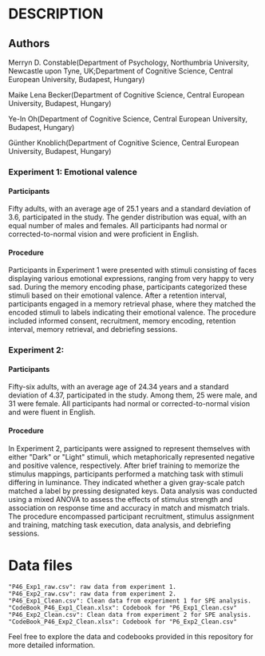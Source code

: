 # DESCRIPTION

## Authors

Merryn D. Constable(Department of Psychology, Northumbria University, Newcastle upon Tyne, UK;Department of Cognitive Science, Central European University, Budapest, Hungary)

Maike Lena Becker(Department of Cognitive Science, Central European University, Budapest, Hungary)

Ye-In Oh(Department of Cognitive Science, Central European University, Budapest, Hungary)

Günther Knoblich(Department of Cognitive Science, Central European University, Budapest, Hungary)

### Experiment 1: Emotional valence

#### Participants

Fifty adults, with an average age of 25.1 years and a standard deviation of 3.6, participated in the study. The gender distribution was equal, with an equal number of males and females. All participants had normal or corrected-to-normal vision and were proficient in English.

#### Procedure
Participants in Experiment 1 were presented with stimuli consisting of faces displaying various emotional expressions, ranging from very happy to very sad. During the memory encoding phase, participants categorized these stimuli based on their emotional valence. After a retention interval, participants engaged in a memory retrieval phase, where they matched the encoded stimuli to labels indicating their emotional valence. The procedure included informed consent, recruitment, memory encoding, retention interval, memory retrieval, and debriefing sessions.

### Experiment 2: 

#### Participants
Fifty-six adults, with an average age of 24.34 years and a standard deviation of 4.37, participated in the study. Among them, 25 were male, and 31 were female. All participants had normal or corrected-to-normal vision and were fluent in English.

#### Procedure
In Experiment 2, participants were assigned to represent themselves with either "Dark" or "Light" stimuli, which metaphorically represented negative and positive valence, respectively. After brief training to memorize the stimulus mappings, participants performed a matching task with stimuli differing in luminance. They indicated whether a given gray-scale patch matched a label by pressing designated keys. Data analysis was conducted using a mixed ANOVA to assess the effects of stimulus strength and association on response time and accuracy in match and mismatch trials. The procedure encompassed participant recruitment, stimulus assignment and training, matching task execution, data analysis, and debriefing sessions.

# Data files

```
"P46_Exp1_raw.csv": raw data from experiment 1.
"P46_Exp2_raw.csv": raw data from experiment 2.
"P46_Exp1_Clean.csv": Clean data from experiment 1 for SPE analysis.
"CodeBook_P46_Exp1_Clean.xlsx": Codebook for "P6_Exp1_Clean.csv"
"P46_Exp2_Clean.csv": Clean data from experiment 2 for SPE analysis.
"CodeBook_P46_Exp2_Clean.xlsx": Codebook for "P6_Exp2_Clean.csv"
```

Feel free to explore the data and codebooks provided in this repository for more detailed information.
